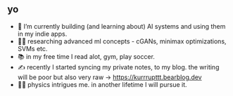 ## yo

- 🔭 I’m currently building (and learning about) AI systems and using them in my indie apps.
- 👨‍💻 researching advanced ml concepts - cGANs, minimax optimizations, SVMs etc.
- 📚 in my free time I read alot, gym, play soccer.
- ✍️ recently I started syncing my private notes, to my blog. the writing will be poor but also very raw -> https://kurrrupttt.bearblog.dev
- 🧑‍🔬 physics intrigues me. in another lifetime I will pursue it.
